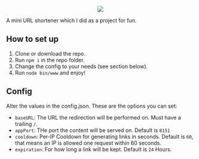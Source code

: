 <p align="center">
  <img src="https://github.com/rmcproductions/mini/blob/master/public/images/Unbenannt.png?raw=true">
</p>

A mini URL shortener which I did as a project for fun.

## How to set up
1. Clone or download the repo.
2. Run `npm i` in the repo folder.
3. Change the config to your needs (see section below).
4. Run `node bin/www` and enjoy!

## Config
Alter the values in the config.json. These are the options you can set:
* `baseURL`: The URL the redirection will be performed on. Must have a trailing `/`.
* `appPort`: THe port the content will be served on. Default is `8151`
* `cooldown`: Per-IP Cooldown for generating links in seconds. Default is `60`, that means an IP is allowed one request within 60 seconds.
* `expiration`: For how long a link will be kept. Default is `24` Hours.
